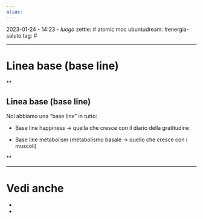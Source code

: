 ```yaml
---
alias: 
---
```

2023-01-24 - 14:23 - *luogo*
zettle: # atomic moc
ubuntudream: #energia-salute
tag: #

---
# Linea base (base line)


**

## Linea base (base line)

Noi abbiamo una “base line” in tutto:

* Base line happiness -> quella che cresce con il diario della gratitudine

* Base line metabolism (metabolismo basale -> quello che cresce con i muscoli)

**


---
# Vedi anche
- 
- 